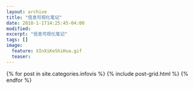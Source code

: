 ```yaml
---
layout: archive
title: "信息可视化笔记"
date: 2018-1-1T14:25:45-04:00
modified:
excerpt: "信息可视化笔记"
tags: []
image: 
  feature: XInXiKeShiHua.gif
  teaser:
---
```



<div class="tiles">
{% for post in site.categories.infovis %}
  {% include post-grid.html %}
{% endfor %}
</div><!-- /.tiles 把所有categories 有 infovis 的列出来-->